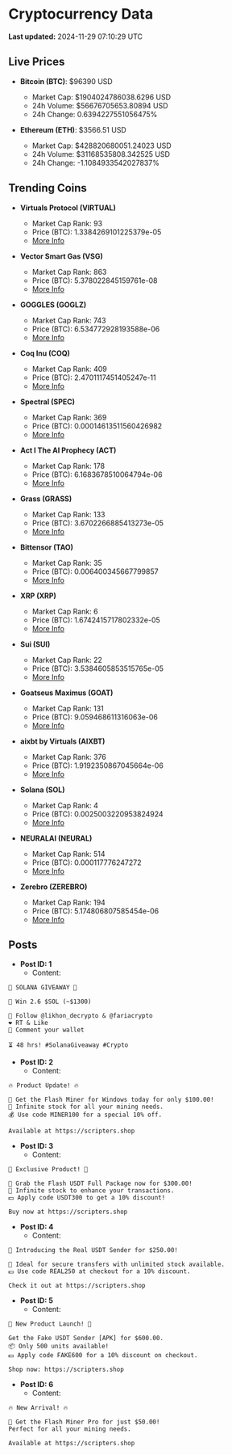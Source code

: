 # Cryptocurrency Data

**Last updated:** 2024-11-29 07:10:29 UTC

## Live Prices
- **Bitcoin (BTC)**: $96390 USD
  - Market Cap: $1904024786038.6296 USD
  - 24h Volume: $56676705653.80894 USD
  - 24h Change: 0.6394227551056475%

- **Ethereum (ETH)**: $3566.51 USD
  - Market Cap: $428820680051.24023 USD
  - 24h Volume: $31168535808.342525 USD
  - 24h Change: -1.1084933542027837%

## Trending Coins
- **Virtuals Protocol (VIRTUAL)**
  - Market Cap Rank: 93
  - Price (BTC): 1.3384269101225379e-05
  - [More Info](https://www.coingecko.com/en/coins/virtual-protocol)

- **Vector Smart Gas (VSG)**
  - Market Cap Rank: 863
  - Price (BTC): 5.378022845159761e-08
  - [More Info](https://www.coingecko.com/en/coins/vector-smart-gas)

- **GOGGLES (GOGLZ)**
  - Market Cap Rank: 743
  - Price (BTC): 6.534772928193588e-06
  - [More Info](https://www.coingecko.com/en/coins/goggles)

- **Coq Inu (COQ)**
  - Market Cap Rank: 409
  - Price (BTC): 2.4701117451405247e-11
  - [More Info](https://www.coingecko.com/en/coins/coq-inu)

- **Spectral (SPEC)**
  - Market Cap Rank: 369
  - Price (BTC): 0.00014613511560426982
  - [More Info](https://www.coingecko.com/en/coins/spectral)

- **Act I The AI Prophecy (ACT)**
  - Market Cap Rank: 178
  - Price (BTC): 6.1683678510064794e-06
  - [More Info](https://www.coingecko.com/en/coins/act-i-the-ai-prophecy)

- **Grass (GRASS)**
  - Market Cap Rank: 133
  - Price (BTC): 3.6702266885413273e-05
  - [More Info](https://www.coingecko.com/en/coins/grass)

- **Bittensor (TAO)**
  - Market Cap Rank: 35
  - Price (BTC): 0.006400345667799857
  - [More Info](https://www.coingecko.com/en/coins/bittensor)

- **XRP (XRP)**
  - Market Cap Rank: 6
  - Price (BTC): 1.6742415717802332e-05
  - [More Info](https://www.coingecko.com/en/coins/xrp)

- **Sui (SUI)**
  - Market Cap Rank: 22
  - Price (BTC): 3.5384605853515765e-05
  - [More Info](https://www.coingecko.com/en/coins/sui)

- **Goatseus Maximus (GOAT)**
  - Market Cap Rank: 131
  - Price (BTC): 9.059468611316063e-06
  - [More Info](https://www.coingecko.com/en/coins/goatseus-maximus)

- **aixbt by Virtuals (AIXBT)**
  - Market Cap Rank: 376
  - Price (BTC): 1.9192350867045664e-06
  - [More Info](https://www.coingecko.com/en/coins/aixbt-by-virtuals)

- **Solana (SOL)**
  - Market Cap Rank: 4
  - Price (BTC): 0.0025003220953824924
  - [More Info](https://www.coingecko.com/en/coins/solana)

- **NEURALAI (NEURAL)**
  - Market Cap Rank: 514
  - Price (BTC): 0.000117776247272
  - [More Info](https://www.coingecko.com/en/coins/neuralai)

- **Zerebro (ZEREBRO)**
  - Market Cap Rank: 194
  - Price (BTC): 5.174806807585454e-06
  - [More Info](https://www.coingecko.com/en/coins/zerebro)

## Posts
- **Post ID: 1**
  - Content:
```
🚀 SOLANA GIVEAWAY 🚀

🎁 Win 2.6 $SOL (~$1300)

🤝 Follow @likhon_decrypto & @fariacrypto
❤️ RT & Like
💬 Comment your wallet

⏳ 48 hrs! #SolanaGiveaway #Crypto
```

- **Post ID: 2**
  - Content:
```
🔥 Product Update! 🔥

🚀 Get the Flash Miner for Windows today for only $100.00!
🔋 Infinite stock for all your mining needs.
💰 Use code MINER100 for a special 10% off.

Available at https://scripters.shop
```

- **Post ID: 3**
  - Content:
```
🎁 Exclusive Product! 🎁

💸 Grab the Flash USDT Full Package now for $300.00!
🎉 Infinite stock to enhance your transactions.
💵 Apply code USDT300 to get a 10% discount!

Buy now at https://scripters.shop
```

- **Post ID: 4**
  - Content:
```
💎 Introducing the Real USDT Sender for $250.00!

💼 Ideal for secure transfers with unlimited stock available.
💵 Use code REAL250 at checkout for a 10% discount.

Check it out at https://scripters.shop
```

- **Post ID: 5**
  - Content:
```
🚀 New Product Launch! 🚀

Get the Fake USDT Sender [APK] for $600.00.
📦 Only 500 units available!
💵 Apply code FAKE600 for a 10% discount on checkout.

Shop now: https://scripters.shop
```

- **Post ID: 6**
  - Content:
```
🔥 New Arrival! 🔥

💸 Get the Flash Miner Pro for just $50.00!
Perfect for all your mining needs.

Available at https://scripters.shop
```

